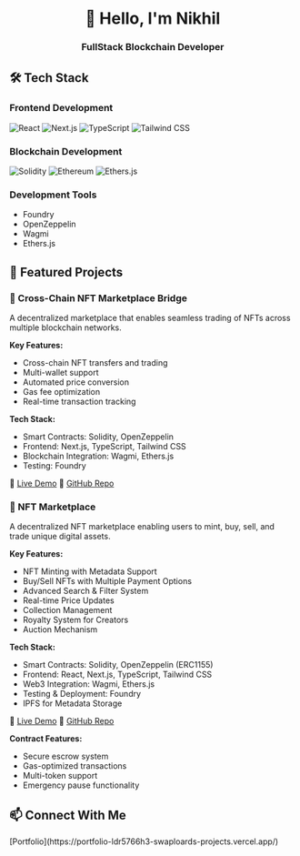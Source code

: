 <div align="center">
  <h1>👋 Hello, I'm Nikhil</h1>
  <h3>FullStack Blockchain Developer</h3>
</div>

## 🛠️ Tech Stack

### Frontend Development
![React](https://img.shields.io/badge/-React-61DAFB?style=flat-square&logo=react&logoColor=black)
![Next.js](https://img.shields.io/badge/-Next.js-000000?style=flat-square&logo=next.js&logoColor=white)
![TypeScript](https://img.shields.io/badge/-TypeScript-3178C6?style=flat-square&logo=typescript&logoColor=white)
![Tailwind CSS](https://img.shields.io/badge/-Tailwind_CSS-38B2AC?style=flat-square&logo=tailwind-css&logoColor=white)

### Blockchain Development
![Solidity](https://img.shields.io/badge/-Solidity-363636?style=flat-square&logo=solidity&logoColor=white)
![Ethereum](https://img.shields.io/badge/-Ethereum-3C3C3D?style=flat-square&logo=ethereum&logoColor=white)
![Ethers.js](https://img.shields.io/badge/-Ethers.js-2535a0?style=flat-square&logo=ethereum&logoColor=white)

### Development Tools
- Foundry
- OpenZeppelin
- Wagmi
- Ethers.js

## 🌟 Featured Projects

### 🌉 Cross-Chain NFT Marketplace Bridge
A decentralized marketplace that enables seamless trading of NFTs across multiple blockchain networks.

**Key Features:**
- Cross-chain NFT transfers and trading
- Multi-wallet support
- Automated price conversion
- Gas fee optimization
- Real-time transaction tracking

**Tech Stack:**
- Smart Contracts: Solidity, OpenZeppelin
- Frontend: Next.js, TypeScript, Tailwind CSS
- Blockchain Integration: Wagmi, Ethers.js
- Testing: Foundry

🔗 [Live Demo](https://blockchain-bridge-kappa.vercel.app/)
📱 [GitHub Repo](https://github.com/swaploard/zk-marketplace)

### 🎨 NFT Marketplace
A decentralized NFT marketplace enabling users to mint, buy, sell, and trade unique digital assets.

**Key Features:**
- NFT Minting with Metadata Support
- Buy/Sell NFTs with Multiple Payment Options
- Advanced Search & Filter System
- Real-time Price Updates
- Collection Management
- Royalty System for Creators
- Auction Mechanism

**Tech Stack:**
- Smart Contracts: Solidity, OpenZeppelin (ERC1155)
- Frontend: React, Next.js, TypeScript, Tailwind CSS
- Web3 Integration: Wagmi, Ethers.js
- Testing & Deployment: Foundry
- IPFS for Metadata Storage

🔗 [Live Demo](https://zk-marketplace.vercel.app/)
📱 [GitHub Repo](https://github.com/swaploard/Blockchain-bridge/tree/main)

**Contract Features:**
- Secure escrow system
- Gas-optimized transactions
- Multi-token support
- Emergency pause functionality

## 📫 Connect With Me
<div align="left">
  [Portfolio](https://portfolio-ldr5766h3-swaploards-projects.vercel.app/)
</div>
